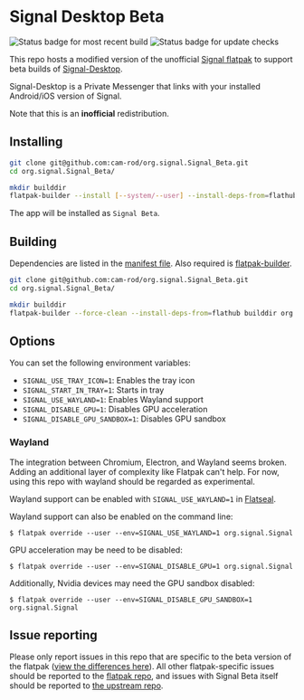 # Signal Desktop Beta

![Status badge for most recent build](https://github.com/cam-rod/org.signal.Signal_Beta/actions/workflows/build.yaml/badge.svg?branch=beta&event=push) ![Status badge for update checks](https://github.com/cam-rod/org.signal.Signal_Beta/actions/workflows/update.yaml/badge.svg?branch=beta)

This repo hosts a modified version of the unofficial [Signal flatpak](https://github.com/flathub/org.signal.Signal) to support beta builds of [Signal-Desktop](https://github.com/signalapp/Signal-Desktop).

Signal-Desktop is a Private Messenger that links with your installed Android/iOS version of Signal.

Note that this is an **inofficial** redistribution.

## Installing

```bash
git clone git@github.com:cam-rod/org.signal.Signal_Beta.git
cd org.signal.Signal_Beta/

mkdir builddir
flatpak-builder --install [--system/--user] --install-deps-from=flathub --force-clean builddir org.signal.Signal_Beta.yaml
```

The app will be installed as `Signal Beta`.

## Building

Dependencies are listed in the [manifest file](./org.signal.Signal_Beta.yaml). Also required is [flatpak-builder](https://github.com/flatpak/flatpak-builder).

```bash
git clone git@github.com:cam-rod/org.signal.Signal_Beta.git
cd org.signal.Signal_Beta/

mkdir builddir
flatpak-builder --force-clean --install-deps-from=flathub builddir org.signal.Signal_Beta.yaml
```

## Options

You can set the following environment variables:

* `SIGNAL_USE_TRAY_ICON=1`: Enables the tray icon
* `SIGNAL_START_IN_TRAY=1`: Starts in tray
* `SIGNAL_USE_WAYLAND=1`: Enables Wayland support
* `SIGNAL_DISABLE_GPU=1`: Disables GPU acceleration
* `SIGNAL_DISABLE_GPU_SANDBOX=1`: Disables GPU sandbox

### Wayland

The integration between Chromium, Electron, and Wayland seems broken.
Adding an additional layer of complexity like Flatpak can't help.
For now, using this repo with wayland should be regarded as experimental.

Wayland support can be enabled with `SIGNAL_USE_WAYLAND=1` in [Flatseal](https://flathub.org/apps/details/com.github.tchx84.Flatseal).

Wayland support can also be enabled on the command line:

```
$ flatpak override --user --env=SIGNAL_USE_WAYLAND=1 org.signal.Signal
```

GPU acceleration may be need to be disabled:

```
$ flatpak override --user --env=SIGNAL_DISABLE_GPU=1 org.signal.Signal
```

Additionally, Nvidia devices may need the GPU sandbox disabled:

```
$ flatpak override --user --env=SIGNAL_DISABLE_GPU_SANDBOX=1 org.signal.Signal
```

## Issue reporting

Please only report issues in this repo that are specific to the beta version of the flatpak ([view the differences here](https://github.com/flathub/org.signal.Signal/compare/master...cam-rod:org.signal.Signal_Beta:beta)). All other flatpak-specific issues should be reported to the [flatpak repo](https://github.com/flathub/org.signal.Signal), and issues with Signal Beta itself should be reported to [the upstream repo](https://github.com/signalapp/Signal-Desktop).
